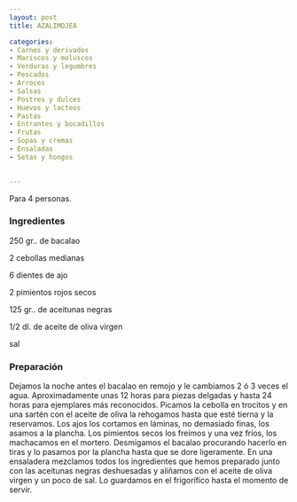 ```yaml
---
layout: post
title: AZALIMOJEA

categories:
- Carnes y derivados
- Mariscos y moluscos
- Verduras y legumbres
- Pescados
- Arroces
- Salsas
- Postres y dulces
- Huevos y lacteos
- Pastas
- Entrantes y bocadillos
- Frutas
- Sopas y cremas
- Ensaladas
- Setas y hongos
 

---
```


Para 4 personas.

<h3>Ingredientes</h3>

250 gr.. de bacalao

2 cebollas medianas

6 dientes de ajo

2 pimientos rojos secos

125 gr.. de aceitunas negras

1/2 dl. de aceite de oliva virgen

sal

<h3>Preparación</h3>

Dejamos la noche antes el bacalao en remojo y le cambiamos 2 ó 3 veces el agua. Aproximadamente unas 12 horas para piezas delgadas y hasta 24 horas para ejemplares más reconocidos. Picamos la cebolla en trocitos y en una sartén con el aceite de oliva la rehogamos hasta que esté tierna y la reservamos. Los ajos los cortamos en láminas, no demasiado finas, los asamos a la plancha. Los pimientos secos los freímos y una vez fríos, los machacamos en el mortero. Desmigamos el bacalao procurando hacerlo en tiras y lo pasamos por la plancha hasta que se dore ligeramente. En una ensaladera mezclamos todos los ingredientes que hemos preparado junto con las aceitunas negras deshuesadas y aliñamos con el aceite de oliva virgen y un poco de sal. Lo guardamos en el frigorífico hasta el momento de servir.

